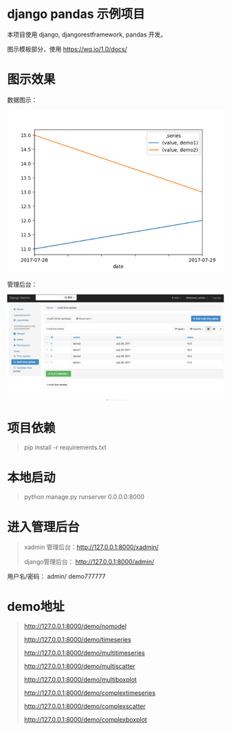 # django pandas 示例项目

本项目使用 django, djangorestframework, pandas 开发。

图示模板部分，使用 https://wq.io/1.0/docs/

# 图示效果

数据图示：

![multitimeseries](media/multitimeseries.png)

管理后台：

![xadmin](media/xadmin_demo.jpeg)

# 项目依赖

> pip install -r requirements.txt

# 本地启动

> python manage.py runserver 0.0.0.0:8000

# 进入管理后台

> xadmin 管理后台：http://127.0.0.1:8000/xadmin/
>
> django管理后台： http://127.0.0.1:8000/admin/

用户名/密码： admin/ demo777777

# demo地址

> http://127.0.0.1:8000/demo/nomodel
>
> http://127.0.0.1:8000/demo/timeseries
>
> http://127.0.0.1:8000/demo/multitimeseries
>
> http://127.0.0.1:8000/demo/multiscatter
>
> http://127.0.0.1:8000/demo/multiboxplot
>
> http://127.0.0.1:8000/demo/complextimeseries
>
> http://127.0.0.1:8000/demo/complexscatter
>
> http://127.0.0.1:8000/demo/complexboxplot
>

